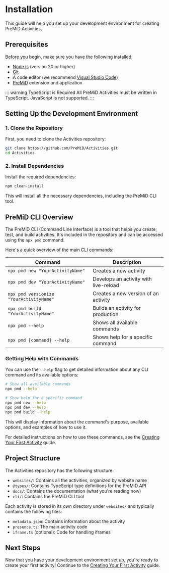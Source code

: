 # Installation

This guide will help you set up your development environment for creating PreMiD Activities.

## Prerequisites

Before you begin, make sure you have the following installed:

- [Node.js](https://nodejs.org/) (version 20 or higher)
- [Git](https://git-scm.com/)
- A code editor (we recommend [Visual Studio Code](https://code.visualstudio.com/))
- [PreMiD](https://premid.app/downloads) extension and application

::: warning TypeScript is Required
All PreMiD Activities must be written in TypeScript. JavaScript is not supported.
:::

## Setting Up the Development Environment

### 1. Clone the Repository

First, you need to clone the Activities repository:

```bash
git clone https://github.com/PreMiD/Activities.git
cd Activities
```

### 2. Install Dependencies

Install the required dependencies:

```bash
npm clean-install
```

This will install all the necessary dependencies, including the PreMiD CLI tool.

## PreMiD CLI Overview

The PreMiD CLI (Command Line Interface) is a tool that helps you create, test, and build activities. It's included in the repository and can be accessed using the `npx pmd` command.

Here's a quick overview of the main CLI commands:

| Command                                 | Description                           |
| --------------------------------------- | ------------------------------------- |
| `npx pmd new "YourActivityName"`        | Creates a new activity                |
| `npx pmd dev "YourActivityName"`        | Develops an activity with live-reload |
| `npx pmd versionize "YourActivityName"` | Creates a new version of an activity  |
| `npx pmd build "YourActivityName"`      | Builds an activity for production     |
| `npx pmd --help`                        | Shows all available commands          |
| `npx pmd [command] --help`              | Shows help for a specific command     |

### Getting Help with Commands

You can use the `--help` flag to get detailed information about any CLI command and its available options:

```bash
# Show all available commands
npx pmd --help

# Show help for a specific command
npx pmd new --help
npx pmd dev --help
npx pmd build --help
```

This will display information about the command's purpose, available options, and examples of how to use it.

For detailed instructions on how to use these commands, see the [Creating Your First Activity](/v1/guide/first-activity) guide.

## Project Structure

The Activities repository has the following structure:

- `websites/`: Contains all the activities, organized by website name
- `@types/`: Contains TypeScript type definitions for the PreMiD API
- `docs/`: Contains the documentation (what you're reading now)
- `cli/`: Contains the PreMiD CLI tool

Each activity is stored in its own directory under `websites/` and typically contains the following files:

- `metadata.json`: Contains information about the activity
- `presence.ts`: The main activity code
- `iframe.ts` (optional): Code for handling iframes

## Next Steps

Now that you have your development environment set up, you're ready to create your first activity! Continue to the [Creating Your First Activity](/v1/guide/first-activity) guide.
